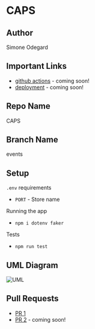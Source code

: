 # CAPS

## Author
Simone Odegard

## Important Links
- [github actions](https://github.com/SimoneOdegard/CAPS/actions/new) - coming soon!
- [deployment](http://google.com) - coming soon!

## Repo Name
CAPS

## Branch Name
events

## Setup
```.env``` requirements
- ```PORT``` - Store name

Running the app
- ```npm i dotenv faker```

Tests
- ```npm run test```

## UML Diagram
![UML](./assets/uml2.JPG)

## Pull Requests
- [PR 1](https://github.com/SimoneOdegard/CAPS/pull/1)
- [PR 2](https://github.com/SimoneOdegard/CAPS/pull/2) - coming soon!